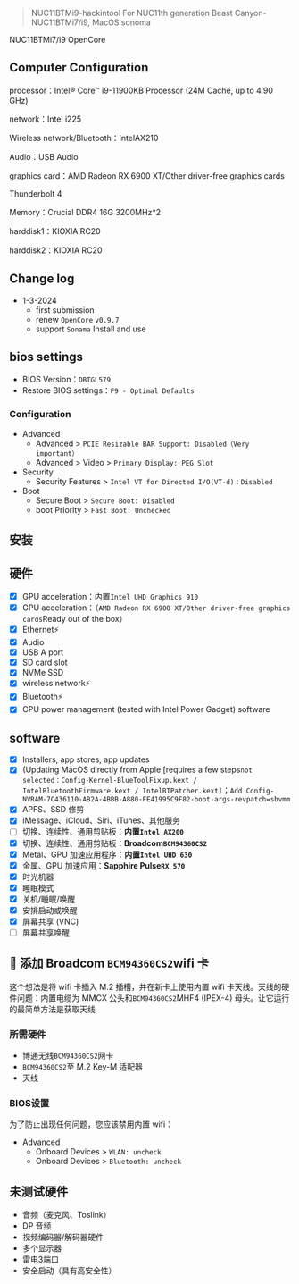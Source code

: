 > NUC11BTMi9-hackintool
For NUC11th generation Beast Canyon-NUC11BTMi7/i9, MacOS sonoma

NUC11BTMi7/i9 OpenCore

## Computer Configuration

processor：Intel® Core™ i9-11900KB Processor (24M Cache, up to 4.90 GHz)

network：Intel i225

Wireless network/Bluetooth：IntelAX210

Audio：USB Audio

graphics card：AMD Radeon RX 6900 XT/Other driver-free graphics cards

Thunderbolt 4

Memory：Crucial DDR4 16G 3200MHz*2

harddisk1：KIOXIA RC20

harddisk2：KIOXIA RC20

## Change log

- 1-3-2024
  - first submission
  - renew `OpenCore` `v0.9.7`
  - support `Sonama` Install and use

## bios settings

- BIOS Version：`DBTGL579`
- Restore BIOS settings：`F9 - Optimal Defaults`

### Configuration

- Advanced
  - Advanced > `PCIE Resizable BAR Support: Disabled（Very important）`
  - Advanced > Video > `Primary Display: PEG Slot`
- Security
  - Security Features > `Intel VT for Directed I/O(VT-d)：Disabled`
- Boot
  - Secure Boot > `Secure Boot: Disabled`
  - boot Priority > `Fast Boot: Unchecked`

## 安装

## 硬件

- [x] GPU acceleration：内置`Intel UHD Graphics 910`
- [x] GPU acceleration：（`AMD Radeon RX 6900 XT/Other driver-free graphics cards`Ready out of the box）
- [x] Ethernet⚡
- [x] Audio
- [x] USB A port
- [x] SD card slot
- [x] NVMe SSD
- [x] wireless network⚡
- [x] Bluetooth⚡
- [x] CPU power management (tested with Intel Power Gadget)
software

## software

- [x] Installers, app stores, app updates
- [x] (Updating MacOS directly from Apple [requires a few steps`not selected：Config-Kernel-BlueToolFixup.kext / IntelBluetoothFirmware.kext / IntelBTPatcher.kext]`；`Add Config-NVRAM-7C436110-AB2A-4BBB-A880-FE41995C9F82-boot-args-revpatch=sbvmm`
- [x] APFS、SSD 修剪
- [x] iMessage、iCloud、Siri、iTunes、其他服务
- [ ] 切换、连续性、通用剪贴板：**内置`Intel AX200`**
- [x] 切换、连续性、通用剪贴板：**Broadcom`BCM94360CS2`**
- [x] Metal、GPU 加速应用程序：**内置`Intel UHD 630`**
- [x] 金属、GPU 加速应用：**Sapphire Pulse`RX 570`**
- [x] 时光机器
- [x] 睡眠模式
- [x] 关机/睡眠/唤醒
- [x] 安排启动或唤醒
- [x] 屏幕共享 (VNC)
- [ ] 屏幕共享唤醒

## 🔧 添加 Broadcom `BCM94360CS2`wifi 卡

这个想法是将 wifi 卡插入 M.2 插槽，并在新卡上使用内置 wifi 卡天线。天线的硬件问题：内置电缆为 MMCX 公头和`BCM94360CS2`MHF4 (IPEX-4) 母头。让它运行的最简单方法是获取天线

### 所需硬件

- 博通无线`BCM94360CS2`网卡
- `BCM94360CS2`至 M.2 Key-M 适配器
- 天线

### BIOS设置

为了防止出现任何问题，您应该禁用内置 wifi：

- Advanced
  - Onboard Devices > `WLAN: uncheck`
  - Onboard Devices > `Bluetooth: uncheck`

## 未测试硬件

- 音频（麦克风、Toslink）
- DP 音频
- 视频编码器/解码器硬件
- 多个显示器
- 雷电3端口
- 安全启动（具有高安全性）
